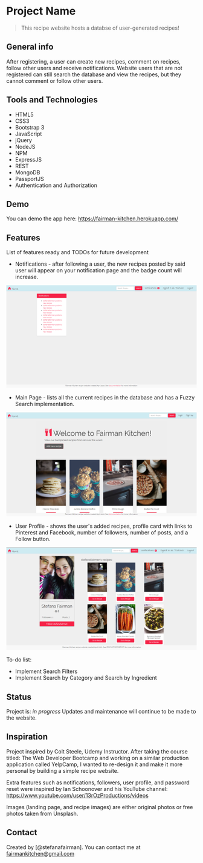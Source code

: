 # Project Name
> This recipe website hosts a databse of user-generated recipes!

## General info
After registering, a user can create new recipes, comment on recipes, follow other users and receive notifications. Website users that are not registered can still search the database and view the recipes, but they cannot comment or follow other users.

## Tools and Technologies
* HTML5
* CSS3
* Bootstrap 3
* JavaScript
* jQuery
* NodeJS
* NPM
* ExpressJS
* REST
* MongoDB
* PassportJS
* Authentication and Authorization

## Demo
You can demo the app here: https://fairman-kitchen.herokuapp.com/

## Features
List of features ready and TODOs for future development
* Notifications - after following a user, the new recipes posted by said user will appear on your notification page and the badge count will increase.

![Notifications](./img/notifications.png)

* Main Page - lists all the current recipes in the database and has a Fuzzy Search implementation.

![Main](./img/mainpage.png)

* User Profile - shows the user's added recipes, profile card with links to Pinterest and Facebook, number of followers, number of posts, and a Follow button.

![User](./img/userprofile.png)

To-do list:
* Implement Search Filters
* Implement Search by Category and Search by Ingredient

## Status
Project is: _in progress_ 
Updates and maintenance will continue to be made to the website.

## Inspiration
Project inspired by Colt Steele, Udemy Instructor. After taking the course titled: The Web Developer Bootcamp and working on a similar production application called YelpCamp, I wanted to re-design it and make it more personal by building a simple recipe website.

Extra features such as notifications, followers, user profile, and password reset were inspired by Ian Schoonover and his YouTube channel: https://www.youtube.com/user/13rOzProductions/videos 

Images (landing page, and recipe images) are either original photos or free photos taken from Unsplash.

## Contact
Created by [@stefanafairman]. You can contact me at fairmankitchen@gmail.com